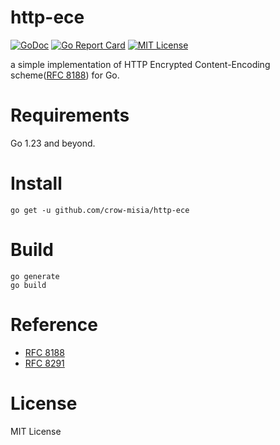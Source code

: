 # http-ece

[![GoDoc](https://godoc.org/github.com/crow-misia/http-ece?status.svg)](https://godoc.org/github.com/crow-misia/http-ece)
[![Go Report Card](https://goreportcard.com/badge/github.com/crow-misia/http-ece)](https://goreportcard.com/report/github.com/crow-misia/http-ece)
[![MIT License](https://img.shields.io/github/license/crow-misia/http-ece)](LICENSE)

a simple implementation of HTTP Encrypted Content-Encoding scheme([RFC 8188](https://datatracker.ietf.org/doc/html/rfc8188)) for Go.

# Requirements

Go 1.23 and beyond.

# Install

```shell
go get -u github.com/crow-misia/http-ece
```

# Build

```shell
go generate
go build
```

# Reference

- [RFC 8188](https://datatracker.ietf.org/doc/html/rfc8188)
- [RFC 8291](https://datatracker.ietf.org/doc/html/rfc8291)

# License

MIT License

